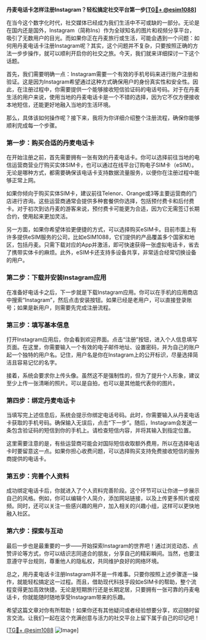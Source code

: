 **丹麦电话卡怎样注册Instagram？轻松搞定社交平台第一步[[TG💪+ @esim1088](https://t.me/s/esim1088)]**

在当今这个数字化时代，社交媒体已经成为我们生活中不可或缺的一部分。无论是在国内还是国外，Instagram（简称Ins）作为全球知名的图片和视频分享平台，吸引了无数用户的目光。而如果你正在丹麦旅行或生活，可能会遇到一个问题：如何用丹麦电话卡注册Instagram呢？其实，这个问题并不复杂，只要按照正确的方法一步步操作，就可以顺利开启你的社交之旅。今天，我们就来详细探讨一下这个话题。

首先，我们需要明确一点：Instagram需要一个有效的手机号码来进行账户注册和验证。这是因为Instagram希望通过这种方式确保用户的身份真实性和安全性。因此，在注册过程中，你需要提供一个能够接收短信验证码的电话号码。对于在丹麦生活的用户来说，使用当地的丹麦电话卡是一个不错的选择，因为它不仅方便接收本地短信，还能更好地融入当地的生活环境。

那么，具体该如何操作呢？接下来，我将为你详细介绍整个注册流程，确保你能够顺利完成每一个步骤。

### 第一步：购买合适的丹麦电话卡

在开始注册之前，首先需要拥有一张有效的丹麦电话卡。你可以选择前往当地的电信运营商营业厅购买实体SIM卡，也可以通过在线平台订购电子SIM卡（eSIM）。无论是哪种方式，都需要确保该电话卡支持数据流量服务，以便你在注册过程中能够正常上网。

如果你倾向于购买实体SIM卡，建议前往Telenor、Orange或3等主要运营商的门店进行咨询。这些运营商通常会提供多种套餐供你选择，包括预付费卡和后付费卡。对于初次到访丹麦的游客来说，预付费卡可能更为合适，因为它无需签订长期合约，使用起来更加灵活。

另一方面，如果你希望体验更便捷的方式，可以选择购买eSIM卡。目前市面上有许多提供eSIM服务的公司，比如eSIM1088，它们提供的产品覆盖多个国家和地区，包括丹麦。只需下载对应的App并激活，即可快速获得一张虚拟电话卡，省去了携带实体卡的麻烦。此外，eSIM卡还支持多设备共享，非常适合经常切换设备的用户。

### 第二步：下载并安装Instagram应用

在准备好电话卡之后，下一步就是下载Instagram应用。你可以在手机的应用商店中搜索“Instagram”，然后点击安装按钮。如果已经是老用户，可以直接登录账号；如果是新用户，则需要先完成注册流程。

### 第三步：填写基本信息

打开Instagram应用后，你会看到欢迎界面。点击“注册”按钮，进入个人信息填写页面。在这里，你需要输入一个有效的电子邮件地址、设置密码，并为自己的账户起一个独特的用户名。记住，用户名是你在Instagram上的公开标识，尽量选择简洁且容易记忆的名字。

接着，系统会要求你上传头像。虽然这不是强制性的，但为了提升个人形象，建议至少上传一张清晰的照片。可以是自拍，也可以是其他能代表你的图片。

### 第四步：绑定丹麦电话卡

当填写完上述信息后，系统会提示你绑定电话号码。此时，你需要输入从丹麦电话卡获取的手机号码。确保输入无误后，点击“下一步”。随后，Instagram会发送一条包含验证码的短信到你的手机上。请检查短信内容，并将其输入到指定位置。

这里需要注意的是，有些运营商可能会对国际短信收取额外费用，所以在选择电话卡时要留意这一点。如果你担心收费问题，可以选择购买支持免费接收短信的服务商提供的电话卡。

### 第五步：完善个人资料

成功绑定电话卡后，你就进入了个人资料完善阶段。这个环节可以让你进一步展示自己的风格。例如，你可以编辑个人简介，添加网站链接，以及上传更多照片或视频。同时，还可以关注一些感兴趣的用户，加入相关的兴趣小组，这样可以更快地融入社区。

### 第六步：探索与互动

最后一步也是最重要的一步——开始探索Instagram的世界吧！通过浏览动态、点赞评论等方式，你可以结识志同道合的朋友，分享自己的精彩瞬间。当然，也要注意遵守平台规则，尊重他人的隐私权，共同维护良好的网络环境。

总之，用丹麦电话卡注册Instagram并不是一件难事。只要你按照上述步骤逐一操作，就能轻松搞定这一过程。而且，借助现代科技手段如eSIM卡的帮助，整个流程变得更加高效快捷。无论是短期旅行还是长期定居，只要拥有一张可靠的丹麦电话卡，你就能随时随地享受Instagram带来的乐趣。

希望这篇文章对你有所帮助！如果你还有其他疑问或者经验想要分享，欢迎随时留言交流。让我们一起在这个充满创意与活力的社交平台上留下属于自己的印记吧！

[[TG💪+ @esim1088](https://t.me/s/esim1088) ![Image](https://i.postimg.cc/4NQfJmqS/Snipaste-2025-05-13-00-14-12.png)]